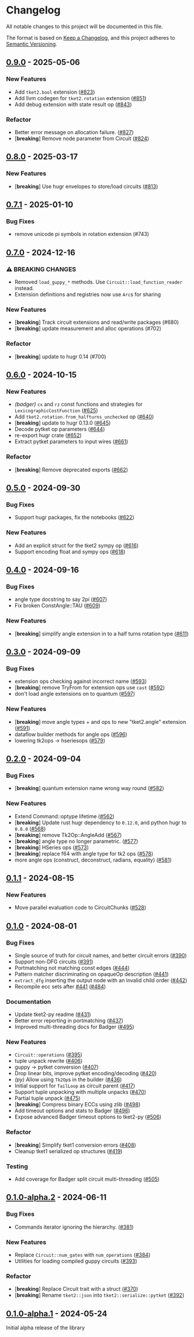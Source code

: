 # Changelog
All notable changes to this project will be documented in this file.

The format is based on [Keep a Changelog](https://keepachangelog.com/en/1.0.0/),
and this project adheres to [Semantic Versioning](https://semver.org/spec/v2.0.0.html).

## [0.9.0](https://github.com/CQCL/tket2/compare/tket2-v0.8.0...tket2-v0.9.0) - 2025-05-06

### New Features

- Add `tket2.bool` extension ([#823](https://github.com/CQCL/tket2/pull/823))
- Add llvm codegen for `tket2.rotation` extension ([#851](https://github.com/CQCL/tket2/pull/851))
- Add debug extension with state result op ([#843](https://github.com/CQCL/tket2/pull/843))

### Refactor

- Better error message on allocation failure. ([#827](https://github.com/CQCL/tket2/pull/827))
- [**breaking**] Remove node parameter from Circuit ([#824](https://github.com/CQCL/tket2/pull/824))

## [0.8.0](https://github.com/CQCL/tket2/compare/tket2-v0.7.3...tket2-v0.8.0) - 2025-03-17

### New Features

- [**breaking**] Use hugr envelopes to store/load circuits ([#813](https://github.com/CQCL/tket2/pull/813))

## [0.7.1](https://github.com/CQCL/tket2/compare/tket2-v0.7.0...tket2-v0.7.1) - 2025-01-10

### Bug Fixes

- remove unicode pi symbols in rotation extension (#743)

## [0.7.0](https://github.com/CQCL/tket2/compare/tket2-v0.6.0...tket2-v0.7.0) - 2024-12-16

### ⚠ BREAKING CHANGES

- Removed `load_guppy_*` methods. Use `Circuit::load_function_reader` instead.
- Extension definitions and registries now use `Arc`s for sharing

### New Features

- [**breaking**] Track circuit extensions and read/write packages (#680)
- [**breaking**] update measurement and alloc operations (#702)

### Refactor

- [**breaking**] update to hugr 0.14 (#700)

## [0.6.0](https://github.com/CQCL/tket2/compare/tket2-v0.5.0...tket2-v0.6.0) - 2024-10-15

### New Features

- *(badger)* `cx` and `rz` const functions and strategies for `LexicographicCostFunction` ([#625](https://github.com/CQCL/tket2/pull/625))
- Add `tket2.rotation.from_halfturns_unchecked` op ([#640](https://github.com/CQCL/tket2/pull/640))
- [**breaking**] update to hugr 0.13.0 ([#645](https://github.com/CQCL/tket2/pull/645))
- Decode pytket op parameters ([#644](https://github.com/CQCL/tket2/pull/644))
- re-export hugr crate ([#652](https://github.com/CQCL/tket2/pull/652))
- Extract pytket parameters to input wires ([#661](https://github.com/CQCL/tket2/pull/661))

### Refactor

- [**breaking**] Remove deprecated exports ([#662](https://github.com/CQCL/tket2/pull/662))

## [0.5.0](https://github.com/CQCL/tket2/compare/tket2-v0.4.0...tket2-v0.5.0) - 2024-09-30

### Bug Fixes

- Support hugr packages, fix the notebooks ([#622](https://github.com/CQCL/tket2/pull/622))

### New Features

- Add an explicit struct for the tket2 sympy op ([#616](https://github.com/CQCL/tket2/pull/616))
- Support encoding float and sympy ops ([#618](https://github.com/CQCL/tket2/pull/618))

## [0.4.0](https://github.com/CQCL/tket2/compare/tket2-v0.3.0...tket2-v0.4.0) - 2024-09-16

### Bug Fixes

- angle type docstring to say 2pi ([#607](https://github.com/CQCL/tket2/pull/607))
- Fix broken ConstAngle::TAU ([#609](https://github.com/CQCL/tket2/pull/609))

### New Features

- [**breaking**] simplify angle extension in to a half turns rotation type ([#611](https://github.com/CQCL/tket2/pull/611))

## [0.3.0](https://github.com/CQCL/tket2/compare/tket2-v0.2.0...tket2-v0.3.0) - 2024-09-09

### Bug Fixes

- extension ops checking against incorrect name ([#593](https://github.com/CQCL/tket2/pull/593))
- [**breaking**] remove TryFrom for extension ops use `cast` ([#592](https://github.com/CQCL/tket2/pull/592))
- don't load angle extensions on to quantum ([#597](https://github.com/CQCL/tket2/pull/597))

### New Features

- [**breaking**] move angle types + and ops to new "tket2.angle" extension ([#591](https://github.com/CQCL/tket2/pull/591))
- dataflow builder methods for angle ops ([#596](https://github.com/CQCL/tket2/pull/596))
- lowering tk2ops -> hseriesops ([#579](https://github.com/CQCL/tket2/pull/579))

## [0.2.0](https://github.com/CQCL/tket2/compare/tket2-v0.1.1...tket2-v0.2.0) - 2024-09-04

### Bug Fixes
- [**breaking**] quantum extension name wrong way round ([#582](https://github.com/CQCL/tket2/pull/582))

### New Features
- Extend Command::optype lifetime ([#562](https://github.com/CQCL/tket2/pull/562))
- [**breaking**] Update rust hugr dependency to `0.12.0`, and python hugr to `0.8.0` ([#568](https://github.com/CQCL/tket2/pull/568))
- [**breaking**] remove Tk2Op::AngleAdd ([#567](https://github.com/CQCL/tket2/pull/567))
- [**breaking**] angle type no longer parametric. ([#577](https://github.com/CQCL/tket2/pull/577))
- [**breaking**] HSeries ops ([#573](https://github.com/CQCL/tket2/pull/573))
- [**breaking**] replace f64 with angle type for tk2 ops ([#578](https://github.com/CQCL/tket2/pull/578))
- more angle ops (construct, deconstruct, radians, equality) ([#581](https://github.com/CQCL/tket2/pull/581))

## [0.1.1](https://github.com/CQCL/tket2/compare/tket2-v0.1.0...tket2-v0.1.1) - 2024-08-15

### New Features
- Move parallel evaluation code to CircuitChunks ([#528](https://github.com/CQCL/tket2/pull/528))


## [0.1.0](https://github.com/CQCL/tket2/compare/tket2-v0.1.0-alpha.2...tket2-v0.1.0) - 2024-08-01

### Bug Fixes
- Single source of truth for circuit names, and better circuit errors ([#390](https://github.com/CQCL/tket2/pull/390))
- Support non-DFG circuits ([#391](https://github.com/CQCL/tket2/pull/391))
- Portmatching not matching const edges ([#444](https://github.com/CQCL/tket2/pull/444))
- Pattern matcher discriminating on opaqueOp description ([#441](https://github.com/CQCL/tket2/pull/441))
- `extract_dfg` inserting the output node with an invalid child order ([#442](https://github.com/CQCL/tket2/pull/442))
- Recompile ecc sets after [#441](https://github.com/CQCL/tket2/pull/441) ([#484](https://github.com/CQCL/tket2/pull/484))

### Documentation
- Update tket2-py readme ([#431](https://github.com/CQCL/tket2/pull/431))
- Better error reporting in portmatching ([#437](https://github.com/CQCL/tket2/pull/437))
- Improved multi-threading docs for Badger ([#495](https://github.com/CQCL/tket2/pull/495))

### New Features
- `Circuit::operations` ([#395](https://github.com/CQCL/tket2/pull/395))
- tuple unpack rewrite ([#406](https://github.com/CQCL/tket2/pull/406))
- guppy → pytket conversion ([#407](https://github.com/CQCL/tket2/pull/407))
- Drop linear bits, improve pytket encoding/decoding ([#420](https://github.com/CQCL/tket2/pull/420))
- *(py)* Allow using `Tk2Op`s in the builder ([#436](https://github.com/CQCL/tket2/pull/436))
- Initial support for `TailLoop` as circuit parent ([#417](https://github.com/CQCL/tket2/pull/417))
- Support tuple unpacking with multiple unpacks ([#470](https://github.com/CQCL/tket2/pull/470))
- Partial tuple unpack ([#475](https://github.com/CQCL/tket2/pull/475))
- [**breaking**] Compress binary ECCs using zlib ([#498](https://github.com/CQCL/tket2/pull/498))
- Add timeout options and stats to Badger ([#496](https://github.com/CQCL/tket2/pull/496))
- Expose advanced Badger timeout options to tket2-py ([#506](https://github.com/CQCL/tket2/pull/506))

### Refactor
- [**breaking**] Simplify tket1 conversion errors ([#408](https://github.com/CQCL/tket2/pull/408))
- Cleanup tket1 serialized op structures ([#419](https://github.com/CQCL/tket2/pull/419))

### Testing
- Add coverage for Badger split circuit multi-threading ([#505](https://github.com/CQCL/tket2/pull/505))

## [0.1.0-alpha.2](https://github.com/CQCL/tket2/compare/tket2-v0.1.0-alpha.1...tket2-v0.1.0-alpha.2) - 2024-06-11

### Bug Fixes
- Commands iterator ignoring the hierarchy. ([#381](https://github.com/CQCL/tket2/pull/381))

### New Features
- Replace `Circuit::num_gates` with `num_operations` ([#384](https://github.com/CQCL/tket2/pull/384))
- Utilities for loading compiled guppy circuits ([#393](https://github.com/CQCL/tket2/pull/393))

### Refactor
- [**breaking**] Replace Circuit trait with a struct ([#370](https://github.com/CQCL/tket2/pull/370))
- [**breaking**] Rename `tket2::json` into `tket2::serialize::pytket` ([#392](https://github.com/CQCL/tket2/pull/392))

## [0.1.0-alpha.1](https://github.com/CQCL/tket2/releases/tag/tket2-v0.1.0-alpha.1) - 2024-05-24

Initial alpha release of the library

